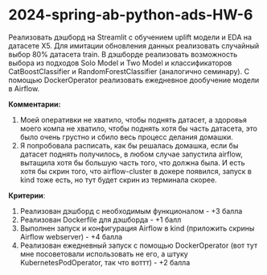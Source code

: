 # 2024-spring-ab-python-ads-HW-6

Реализовать дэшборд на Streamlit с обучением uplift модели и EDA на датасете X5. Для имитации обновления данных реализовать случайный выбор 80% датасета train. В дэшборде реализовать возможность выбора из подходов Solo Model и Two Model и классификаторов CatBoostClassifier и RandomForestClassifier (аналогично семинару). С помощью DockerOperator реализовать ежедневное дообучение модели в Airflow.

**Комментарии:**
1. Моей оперативки не хватило, чтобы поднять датасет, а здоровья моего компа не хватило, чтобы поднять хотя бы часть датасета, это было очень грустно и сбило весь процесс делания домашки.
2. Я попробовала расписать, как бы решалась домашка, если бы датасет поднять получилось, в любом случае запустила airflow, вытащила хотя бы большую часть того, что должна была. И есть хотя бы скрин того, что airflow-cluster в докере появился, запуск в kind тоже есть, но тут будет скрин из терминала скорее.

**Критерии**:
1. Реализован дэшборд с необходимым функционалом - +3 балла
1. Реализован Dockerfile для дэшборда - +1 балл
2. Выполнен запуск и конфигурация Airflow в kind (приложить скрины Airflow webserver) - +4 балла
3. Реализован ежедневный запуск с помощью DockerOperator (вот тут мне посоветовали использовать не его, а штуку KubernetesPodOperator, так что воттт) - +2 балла

   
   
